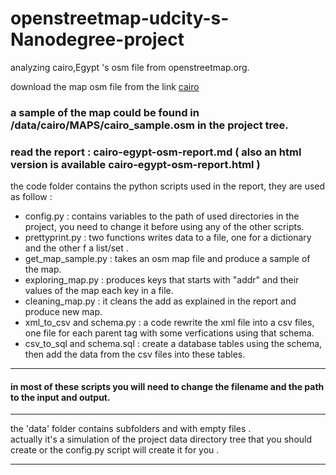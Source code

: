 # openstreetmap-udcity-s-Nanodegree-project
analyzing  cairo,Egypt 's osm file from openstreetmap.org.  
  
download the map osm file from the link [cairo](https://mapzen.com/data/metro-extracts/metro/cairo_egypt/)  

### a sample of the map could be found in /data/cairo/MAPS/cairo_sample.osm  in the project tree.

### read the report : cairo-egypt-osm-report.md ( also an html version is available cairo-egypt-osm-report.html )

the code folder contains the python scripts used in the report, they are used as follow :
  * config.py : contains variables to the path of used directories in the project, you need to change it before using any of the other scripts.
  * prettyprint.py : two functions writes data to a file, one for a dictionary and the other f a list/set .
  * get_map_sample.py : takes an osm map file and produce a sample of the map.
  * exploring_map.py : produces keys that starts with "addr" and their values of the map each key in a file.
  * cleaning_map.py : it cleans the add as explained in the report and produce new map.
  * xml_to_csv and schema.py : a code rewrite the xml file into a csv files, one file for each parent tag with some verfications using that schema.
  * csv_to_sql and schema.sql : create a database tables using the schema, then add the data from the csv files into these tables.
  
---------
#### in most of these scripts you will need to change the filename and the path to the input and output.
----------------
the 'data' folder contains subfolders and with empty files .  
actually it's a simulation of the project data directory tree that you should create or the config.py script will create it for you .
  
------------------------------

